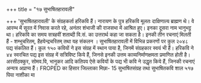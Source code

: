 +++
title = "१७ सुभाषितहारावली"

+++
'सुभाषितहारावली' के संग्रहकर्ता हरिकवि हैं। नारायण के पुत्र हरिकवि मूलतः दाक्षिणात्य ब्राह्मण थे। वे आरम्भ में सूरत में निवास करते रहे, अनंतर शंभाजी की राजसभा में आश्रित हुए। इनका दूसरा नाम भानुभट्ट था। हरिकवि का समय सत्रहवीं शताब्दी वि.सं. का उत्तरार्थ कहा जा सकता है। इनकी तीन रचनाएं मिलती हैं - शम्भुचरितम्, हैहयेन्द्रचरितम् तथा यह संकलन ।
सुभाषितहारावली में विभिन्न प्रकरणों पर कुल २०४८ पद्य संकलित हैं। कुल १५० कवियों ने इस संग्रह में स्थान पाया है, जिनमें संग्रहकार स्वयं भी हैं। हरिकवि ने ४४ स्वरचित पद्य इस संग्रह में सत्रिविष्ट किये हैं, जिनसे इनकी उत्तम काव्यनिर्माणक्षमता प्रमाणित होती है। अरसीठक्कुर, सोमव.वि, भानुकर आदि कतिपय ऐसे कवियों के पद्य भी कवि ने उद्धृत किये हैं, जिनकी रचनाएं अन्यत्र अप्राप्य हैं।
FROPED का हिसार जिल्लाका
मिछा-
15 सुभाषितसंग्रह तथा सुभाषितकवि शाल ५१७ पिया नाशीका मा